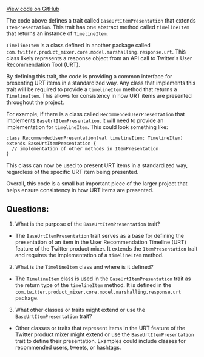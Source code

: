 [View code on GitHub](https://github.com/misbahsy/the-algorithm/product-mixer/core/src/main/scala/com/twitter/product_mixer/core/model/common/presentation/urt/BaseUrtItemPresentation.scala)

The code above defines a trait called `BaseUrtItemPresentation` that extends `ItemPresentation`. This trait has one abstract method called `timelineItem` that returns an instance of `TimelineItem`. 

`TimelineItem` is a class defined in another package called `com.twitter.product_mixer.core.model.marshalling.response.urt`. This class likely represents a response object from an API call to Twitter's User Recommendation Tool (URT). 

By defining this trait, the code is providing a common interface for presenting URT items in a standardized way. Any class that implements this trait will be required to provide a `timelineItem` method that returns a `TimelineItem`. This allows for consistency in how URT items are presented throughout the project. 

For example, if there is a class called `RecommendedUserPresentation` that implements `BaseUrtItemPresentation`, it will need to provide an implementation for `timelineItem`. This could look something like:

```
class RecommendedUserPresentation(val timelineItem: TimelineItem) extends BaseUrtItemPresentation {
  // implementation of other methods in ItemPresentation
}
```

This class can now be used to present URT items in a standardized way, regardless of the specific URT item being presented. 

Overall, this code is a small but important piece of the larger project that helps ensure consistency in how URT items are presented.
## Questions: 
 1. What is the purpose of the `BaseUrtItemPresentation` trait?
- The `BaseUrtItemPresentation` trait serves as a base for defining the presentation of an item in the User Recommendation Timeline (URT) feature of the Twitter product mixer. It extends the `ItemPresentation` trait and requires the implementation of a `timelineItem` method.

2. What is the `TimelineItem` class and where is it defined?
- The `TimelineItem` class is used in the `BaseUrtItemPresentation` trait as the return type of the `timelineItem` method. It is defined in the `com.twitter.product_mixer.core.model.marshalling.response.urt` package.

3. What other classes or traits might extend or use the `BaseUrtItemPresentation` trait?
- Other classes or traits that represent items in the URT feature of the Twitter product mixer might extend or use the `BaseUrtItemPresentation` trait to define their presentation. Examples could include classes for recommended users, tweets, or hashtags.